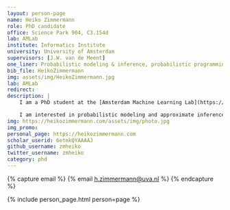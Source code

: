 ```yaml
---
layout: person-page
name: Heiko Zimmermann
role: PhD candidate
office: Science Park 904, C3.154d
lab: AMLab
institute: Informatics Institute
university: University of Amsterdam
supervisors: [J.W. van de Meent]
one_liner: Probabilistic modeling & inference, probabilistic programming
bib_file: HeikoZimmermann
img: assets/img/HeikoZimmermann.jpg
lab: AMLab
redirect: 
description: |
    I am a PhD student at the [Amsterdam Machine Learning Lab](https://amlab.science.uva.nl/) (AMLab) supervised by [Jan-Willem van de Meent](https://jwvdm.github.io/). Before September 2021, I was a PhD student at the [Khoury College of Computer Science](https://www.khoury.northeastern.edu/).

    I am interested in probabilistic modeling and approximate inference and ways to automate these tasks using probabilistic programming systems.
img: https://heikozimmermann.com/assets/img/photo.jpg
img_promo: 
personal_page: https://heikozimmermann.com
scholar_userid: 6etmkQYAAAAJ
github_username: zmheiko
twitter_username: zmheiko
category: phd 
---
```

{% capture email %}
{% email h.zimmermann@uva.nl %}
{% endcapture %}

{% include person_page.html person=page %}
